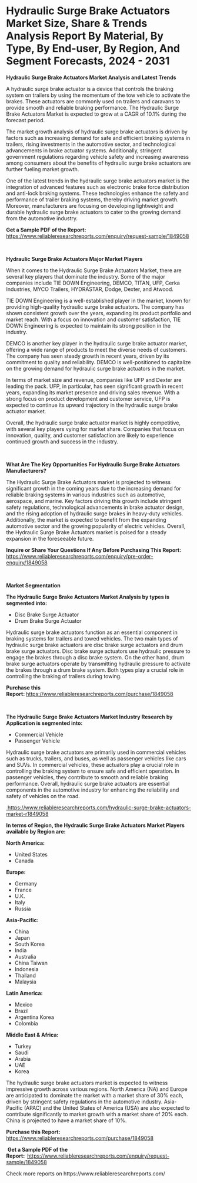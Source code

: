 <p><h1>Hydraulic Surge Brake Actuators Market Size, Share & Trends Analysis Report By Material, By Type, By End-user, By Region, And Segment Forecasts, 2024 - 2031</h1></p><p><strong>Hydraulic Surge Brake Actuators Market Analysis and Latest Trends</strong></p>
<p><p>A hydraulic surge brake actuator is a device that controls the braking system on trailers by using the momentum of the tow vehicle to activate the brakes. These actuators are commonly used on trailers and caravans to provide smooth and reliable braking performance. The Hydraulic Surge Brake Actuators Market is expected to grow at a CAGR of 10.1% during the forecast period.</p><p>The market growth analysis of hydraulic surge brake actuators is driven by factors such as increasing demand for safe and efficient braking systems in trailers, rising investments in the automotive sector, and technological advancements in brake actuator systems. Additionally, stringent government regulations regarding vehicle safety and increasing awareness among consumers about the benefits of hydraulic surge brake actuators are further fueling market growth.</p><p>One of the latest trends in the hydraulic surge brake actuators market is the integration of advanced features such as electronic brake force distribution and anti-lock braking systems. These technologies enhance the safety and performance of trailer braking systems, thereby driving market growth. Moreover, manufacturers are focusing on developing lightweight and durable hydraulic surge brake actuators to cater to the growing demand from the automotive industry.</p></p>
<p><strong>Get a Sample PDF of the Report:&nbsp;</strong> <a href="https://www.reliableresearchreports.com/enquiry/request-sample/1849058">https://www.reliableresearchreports.com/enquiry/request-sample/1849058</a></p>
<p>&nbsp;</p>
<p><strong>Hydraulic Surge Brake Actuators Major Market Players</strong></p>
<p><p>When it comes to the Hydraulic Surge Brake Actuators Market, there are several key players that dominate the industry. Some of the major companies include TIE DOWN Engineering, DEMCO, TITAN, UFP, Cerka Industries, MYCO Trailers, HYDRASTAR, Dodge, Dexter, and Atwood.</p><p>TIE DOWN Engineering is a well-established player in the market, known for providing high-quality hydraulic surge brake actuators. The company has shown consistent growth over the years, expanding its product portfolio and market reach. With a focus on innovation and customer satisfaction, TIE DOWN Engineering is expected to maintain its strong position in the industry.</p><p>DEMCO is another key player in the hydraulic surge brake actuator market, offering a wide range of products to meet the diverse needs of customers. The company has seen steady growth in recent years, driven by its commitment to quality and reliability. DEMCO is well-positioned to capitalize on the growing demand for hydraulic surge brake actuators in the market.</p><p>In terms of market size and revenue, companies like UFP and Dexter are leading the pack. UFP, in particular, has seen significant growth in recent years, expanding its market presence and driving sales revenue. With a strong focus on product development and customer service, UFP is expected to continue its upward trajectory in the hydraulic surge brake actuator market.</p><p>Overall, the hydraulic surge brake actuator market is highly competitive, with several key players vying for market share. Companies that focus on innovation, quality, and customer satisfaction are likely to experience continued growth and success in the industry.</p></p>
<p>&nbsp;</p>
<p><strong>What Are The Key Opportunities For Hydraulic Surge Brake Actuators Manufacturers?</strong></p>
<p><p>The Hydraulic Surge Brake Actuators market is projected to witness significant growth in the coming years due to the increasing demand for reliable braking systems in various industries such as automotive, aerospace, and marine. Key factors driving this growth include stringent safety regulations, technological advancements in brake actuator design, and the rising adoption of hydraulic surge brakes in heavy-duty vehicles. Additionally, the market is expected to benefit from the expanding automotive sector and the growing popularity of electric vehicles. Overall, the Hydraulic Surge Brake Actuators market is poised for a steady expansion in the foreseeable future.</p></p>
<p><strong>Inquire or Share Your Questions If Any Before Purchasing This Report:</strong> <a href="https://www.reliableresearchreports.com/enquiry/pre-order-enquiry/1849058">https://www.reliableresearchreports.com/enquiry/pre-order-enquiry/1849058</a></p>
<p>&nbsp;</p>
<p><strong>Market Segmentation</strong></p>
<p><strong>The Hydraulic Surge Brake Actuators Market Analysis by types is segmented into:</strong></p>
<p><ul><li>Disc Brake Surge Actuator</li><li>Drum Brake Surge Actuator</li></ul></p>
<p><p>Hydraulic surge brake actuators function as an essential component in braking systems for trailers and towed vehicles. The two main types of hydraulic surge brake actuators are disc brake surge actuators and drum brake surge actuators. Disc brake surge actuators use hydraulic pressure to engage the brakes through a disc brake system. On the other hand, drum brake surge actuators operate by transmitting hydraulic pressure to activate the brakes through a drum brake system. Both types play a crucial role in controlling the braking of trailers during towing.</p></p>
<p><strong>Purchase this Report:&nbsp;</strong><a href="https://www.reliableresearchreports.com/purchase/1849058">https://www.reliableresearchreports.com/purchase/1849058</a></p>
<p>&nbsp;</p>
<p><strong>The Hydraulic Surge Brake Actuators Market Industry Research by Application is segmented into:</strong></p>
<p><ul><li>Commercial Vehicle</li><li>Passenger Vehicle</li></ul></p>
<p><p>Hydraulic surge brake actuators are primarily used in commercial vehicles such as trucks, trailers, and buses, as well as passenger vehicles like cars and SUVs. In commercial vehicles, these actuators play a crucial role in controlling the braking system to ensure safe and efficient operation. In passenger vehicles, they contribute to smooth and reliable braking performance. Overall, hydraulic surge brake actuators are essential components in the automotive industry for enhancing the reliability and safety of vehicles on the road.</p></p>
<p><a href="https://www.reliableresearchreports.com/hydraulic-surge-brake-actuators-market-r1849058">&nbsp;https://www.reliableresearchreports.com/hydraulic-surge-brake-actuators-market-r1849058</a></p>
<p><strong>In terms of Region, the Hydraulic Surge Brake Actuators Market Players available by Region are:</strong></p>
<p>
    <p> <strong> North America: </strong>
        <ul>
            <li>United States</li>
            <li>Canada</li>
        </ul>
        </p> 
    <p> <strong> Europe: </strong>
        <ul>
            <li>Germany</li>
            <li>France</li>
            <li>U.K.</li>
            <li>Italy</li>
            <li>Russia</li>
        </ul>
        </p> 
    <p> <strong> Asia-Pacific: </strong>
        <ul>
            <li>China</li>
            <li>Japan</li>
            <li>South Korea</li>
            <li>India</li>
            <li>Australia</li>
            <li>China Taiwan</li>
            <li>Indonesia</li>
            <li>Thailand</li>
            <li>Malaysia</li>
        </ul>
        </p> 
    <p> <strong> Latin America: </strong>
        <ul>
            <li>Mexico</li>
            <li>Brazil</li>
            <li>Argentina Korea</li>
            <li>Colombia</li>
        </ul>
        </p> 
    <p> <strong> Middle East & Africa: </strong>
        <ul>
            <li>Turkey</li>
            <li>Saudi</li>
            <li>Arabia</li>
            <li>UAE</li>
            <li>Korea</li>
        </ul>
    </p>
    </p>
<p><p>The hydraulic surge brake actuators market is expected to witness impressive growth across various regions. North America (NA) and Europe are anticipated to dominate the market with a market share of 30% each, driven by stringent safety regulations in the automotive industry. Asia-Pacific (APAC) and the United States of America (USA) are also expected to contribute significantly to market growth with a market share of 20% each. China is projected to have a market share of 10%.</p></p>
<p><strong>Purchase this Report: </strong><a href="https://www.reliableresearchreports.com/purchase/1849058">https://www.reliableresearchreports.com/purchase/1849058</a></p>
<p>&nbsp;<strong>Get a Sample PDF of the Report:&nbsp;&nbsp;</strong><a href="https://www.reliableresearchreports.com/enquiry/request-sample/1849058">https://www.reliableresearchreports.com/enquiry/request-sample/1849058</a></p>
<p><strong></strong></p>
<p>Check more reports on https://www.reliableresearchreports.com/</p>